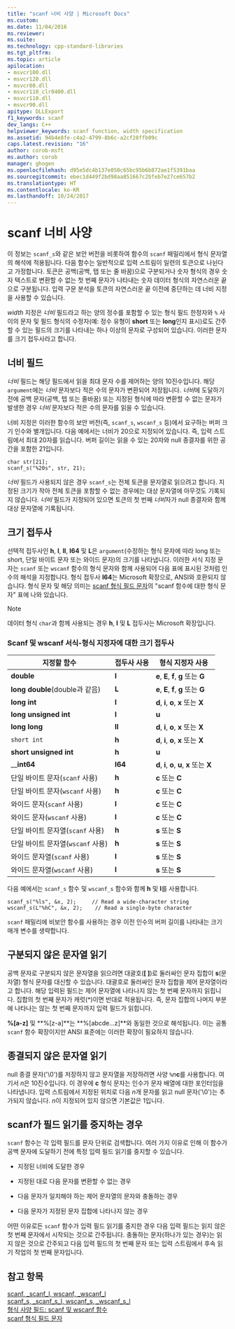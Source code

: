 ```yaml
---
title: "scanf 너비 사양 | Microsoft Docs"
ms.custom: 
ms.date: 11/04/2016
ms.reviewer: 
ms.suite: 
ms.technology: cpp-standard-libraries
ms.tgt_pltfrm: 
ms.topic: article
apilocation:
- msvcr100.dll
- msvcr120.dll
- msvcr80.dll
- msvcr110_clr0400.dll
- msvcr110.dll
- msvcr90.dll
apitype: DLLExport
f1_keywords: scanf
dev_langs: C++
helpviewer_keywords: scanf function, width specification
ms.assetid: 94b4e8fe-c4a2-4799-8b6c-a2cf28ffb09c
caps.latest.revision: "16"
author: corob-msft
ms.author: corob
manager: ghogen
ms.openlocfilehash: d95e5dc4b137e050c65bc95b6b872ae1f5391baa
ms.sourcegitcommit: ebec1d449f2bd98aa851667c2bfeb7e27ce657b2
ms.translationtype: HT
ms.contentlocale: ko-KR
ms.lasthandoff: 10/24/2017
---
```

# <a name="scanf-width-specification"></a>scanf 너비 사양
이 정보는 `scanf_s`와 같은 보안 버전을 비롯하여 함수의 `scanf` 패밀리에서 형식 문자열의 해석에 적용됩니다. 다음 함수는 일반적으로 입력 스트림이 일련의 토큰으로 나뉜다고 가정합니다. 토큰은 공백(공백, 탭 또는 줄 바꿈)으로 구분되거나 숫자 형식의 경우 숫자 텍스트로 변환할 수 없는 첫 번째 문자가 나타내는 숫자 데이터 형식의 자연스러운 끝으로 구분됩니다. 입력 구문 분석을 토큰의 자연스러운 끝 이전에 중단하는 데 너비 지정을 사용할 수 있습니다.  
  
 *width* 지정은 *너비* 필드라고 하는 양의 정수를 포함할 수 있는 형식 필드 한정자와 `%` 사이의 문자 및 필드 형식의 수정자(예: 정수 유형이 **short** 또는 **long**인지 표시)로도 간주할 수 있는 필드의 크기를 나타내는 하나 이상의 문자로 구성되어 있습니다. 이러한 문자를 크기 접두사라고 합니다.  
  
## <a name="the-width-field"></a>너비 필드  
 *너비* 필드는 해당 필드에서 읽을 최대 문자 수를 제어하는 양의 10진수입니다. 해당 `argument`에는 *너비* 문자보다 적은 수의 문자가 변환되어 저장됩니다. *너비*에 도달하기 전에 공백 문자(공백, 탭 또는 줄바꿈) 또는 지정된 형식에 따라 변환할 수 없는 문자가 발생한 경우 *너비* 문자보다 적은 수의 문자를 읽을 수 있습니다.  
  
 너비 지정은 이러한 함수의 보안 버전(즉, `scanf_s`, `wscanf_s` 등)에서 요구하는 버퍼 크기 인수와 별개입니다. 다음 예에서는 너비가 20으로 지정되어 있습니다. 즉, 입력 스트림에서 최대 20자를 읽습니다. 버퍼 길이는 읽을 수 있는 20자와 null 종결자를 위한 공간을 포함한 21입니다.  
  
```  
char str[21];  
scanf_s("%20s", str, 21);  
```  
  
 *너비* 필드가 사용되지 않은 경우 `scanf_s`는 전체 토큰을 문자열로 읽으려고 합니다. 지정된 크기가 작아 전체 토큰을 포함할 수 없는 경우에는 대상 문자열에 아무것도 기록되지 않습니다. *너비* 필드가 지정되어 있으면 토큰의 첫 번째 *너비*자가 null 종결자와 함께 대상 문자열에 기록됩니다.  
  
## <a name="the-size-prefix"></a>크기 접두사  
 선택적 접두사인 **h**, **l**, **ll**, **I64** 및 **L**은 `argument`(수정하는 형식 문자에 따라 long 또는 short, 단일 바이트 문자 또는 와이드 문자)의 크기를 나타냅니다. 이러한 서식 지정 문자는 `scanf` 또는 `wscanf` 함수의 형식 문자와 함께 사용되어 다음 표에 표시된 것처럼 인수의 해석을 지정합니다. 형식 접두사 **I64**는 Microsoft 확장으로, ANSI와 호환되지 않습니다. 형식 문자 및 해당 의미는 [scanf 형식 필드 문자](../c-runtime-library/scanf-type-field-characters.md)의 "scanf 함수에 대한 형식 문자" 표에 나와 있습니다.  
  
> [!NOTE]
>  데이터 형식 `char`과 함께 사용되는 경우 **h**, **l** 및 **L** 접두사는 Microsoft 확장입니다.  
  
### <a name="size-prefixes-for-scanf-and-wscanf-format-type-specifiers"></a>Scanf 및 wscanf 서식-형식 지정자에 대한 크기 접두사  
  
|지정할 함수|접두사 사용|형식 지정자 사용|  
|----------------|----------------|-------------------------|  
|**double**|**l**|**e**, **E**, **f**, **g** 또는 **G**|  
|**long double**(double과 같음)|**L**|**e**, **E**, **f**, **g** 또는 **G**|  
|**long int**|**l**|**d**, **i**, **o**, **x** 또는 **X**|  
|**long unsigned int**|**l**|**u**|  
|**long long**|**ll**|**d**, **i**, **o**, **x** 또는 **X**|  
|`short int`|**h**|**d**, **i**, **o**, **x** 또는 **X**|  
|**short unsigned int**|**h**|**u**|  
|__**int64**|**I64**|**d**, **i**, **o**, **u**, **x** 또는 **X**|  
|단일 바이트 문자(`scanf` 사용)|**h**|**c** 또는 **C**|  
|단일 바이트 문자(`wscanf` 사용)|**h**|**c** 또는 **C**|  
|와이드 문자(`scanf` 사용)|**l**|**c** 또는 **C**|  
|와이드 문자(`wscanf` 사용)|**l**|**c** 또는 **C**|  
|단일 바이트 문자열(`scanf` 사용)|**h**|**s** 또는 **S**|  
|단일 바이트 문자열(`wscanf` 사용)|**h**|**s** 또는 **S**|  
|와이드 문자열(`scanf` 사용)|**l**|**s** 또는 **S**|  
|와이드 문자열(`wscanf` 사용)|**l**|**s** 또는 **S**|  
  
 다음 예에서는 `scanf_s` 함수 및 `wscanf_s` 함수와 함께 **h** 및 **l**를 사용합니다.  
  
```  
scanf_s("%ls", &x, 2);     // Read a wide-character string  
wscanf_s(L"%hC", &x, 2);    // Read a single-byte character  
```  
  
 `scanf` 패밀리에 비보안 함수를 사용하는 경우 이전 인수의 버퍼 길이를 나타내는 크기 매개 변수를 생략합니다.  
  
## <a name="reading-undelimited-strings"></a>구분되지 않은 문자열 읽기  
 공백 문자로 구분되지 않은 문자열을 읽으려면 대괄호(**[ ]**)로 둘러싸인 문자 집합이 **s**(문자열) 형식 문자를 대신할 수 있습니다. 대괄호로 둘러싸인 문자 집합을 제어 문자열이라고 합니다. 해당 입력된 필드는 제어 문자열에 나타나지 않는 첫 번째 문자까지 읽힙니다. 집합의 첫 번째 문자가 캐럿(**^**)이면 반대로 적용됩니다. 즉, 문자 집합의 나머지 부분에 나타나는 않는 첫 번째 문자까지 입력 필드가 읽힙니다.  
  
 **%[a-z]** 및 **%[z-a]**는 **%[abcde...z]**와 동일한 것으로 해석됩니다. 이는 공통 `scanf` 함수 확장이지만 ANSI 표준에는 이러한 확장이 필요하지 않습니다.  
  
## <a name="reading-unterminated-strings"></a>종결되지 않은 문자열 읽기  
 null 종결 문자('\0')를 저장하지 않고 문자열을 저장하려면 사양 `%`*n***c**를 사용합니다. 여기서 *n*은 10진수입니다. 이 경우에 **c** 형식 문자는 인수가 문자 배열에 대한 포인터임을 나타냅니다. 입력 스트림에서 지정된 위치로 다음 *n*개 문자를 읽고 null 문자('\0')는 추가되지 않습니다. *n*이 지정되어 있지 않으면 기본값은 1입니다.  
  
## <a name="when-scanf-stops-reading-a-field"></a>scanf가 필드 읽기를 중지하는 경우  
 `scanf` 함수는 각 입력 필드를 문자 단위로 검색합니다. 여러 가지 이유로 인해 이 함수가 공백 문자에 도달하기 전에 특정 입력 필드 읽기를 중지할 수 있습니다.  
  
-   지정된 너비에 도달한 경우  
  
-   지정된 대로 다음 문자를 변환할 수 없는 경우  
  
-   다음 문자가 일치해야 하는 제어 문자열의 문자와 충돌하는 경우  
  
-   다음 문자가 지정된 문자 집합에 나타나지 않는 경우  
  
 어떤 이유로든 `scanf` 함수가 입력 필드 읽기를 중지한 경우 다음 입력 필드는 읽지 않은 첫 번째 문자에서 시작되는 것으로 간주됩니다. 충돌하는 문자(하나가 있는 경우)는 읽지 않은 것으로 간주되고 다음 입력 필드의 첫 번째 문자 또는 입력 스트림에서 후속 읽기 작업의 첫 번째 문자입니다.  
  
## <a name="see-also"></a>참고 항목  
 [scanf, _scanf_l, wscanf, _wscanf_l](../c-runtime-library/reference/scanf-scanf-l-wscanf-wscanf-l.md)   
 [scanf_s, _scanf_s_l, wscanf_s, _wscanf_s_l](../c-runtime-library/reference/scanf-s-scanf-s-l-wscanf-s-wscanf-s-l.md)   
 [형식 사양 필드: scanf 및 wscanf 함수](../c-runtime-library/format-specification-fields-scanf-and-wscanf-functions.md)   
 [scanf 형식 필드 문자](../c-runtime-library/scanf-type-field-characters.md)